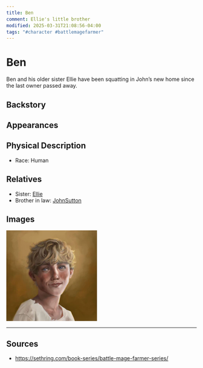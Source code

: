 ```yaml
---
title: Ben
comment: Ellie's little brother
modified: 2025-03-31T21:08:56-04:00
tags: "#character #battlemagefarmer"
---
```

# Ben

Ben and his older sister Ellie have been squatting in John’s new home since the last owner passed away.

## Backstory

## Appearances

## Physical Description

- Race: Human

## Relatives

- Sister: [Ellie](Ellie.md)
- Brother in law: [JohnSutton](JohnSutton.md)

## Images

![](../../Attachments/Ben_1.png)

---
## Sources
- https://sethring.com/book-series/battle-mage-farmer-series/